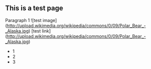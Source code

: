 ## This is a test page

Paragraph 1
![test image] (http://upload.wikimedia.org/wikipedia/commons/0/09/Polar_Bear_-_Alaska.jpg)
[test link] (http://upload.wikimedia.org/wikipedia/commons/0/09/Polar_Bear_-_Alaska.jpg)

- 1
- 2
- 3
 
